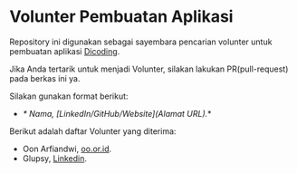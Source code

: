 # Volunter Pembuatan Aplikasi

Repository ini digunakan sebagai sayembara pencarian volunter untuk pembuatan aplikasi [Dicoding](www.dicoding.com).<br>

Jika Anda tertarik untuk menjadi Volunter, silakan lakukan PR(pull-request) pada berkas ini ya.<br>

Silakan gunakan format berikut:<br>

- *\* Nama, [LinkedIn/GitHub/Website](Alamat URL).**

Berikut adalah daftar Volunter yang diterima:

- Oon Arfiandwi, [oo.or.id](https://oo.or.id).
- Glupsy, [Linkedin](https://www.linkedin.com/in/glupsy/).
